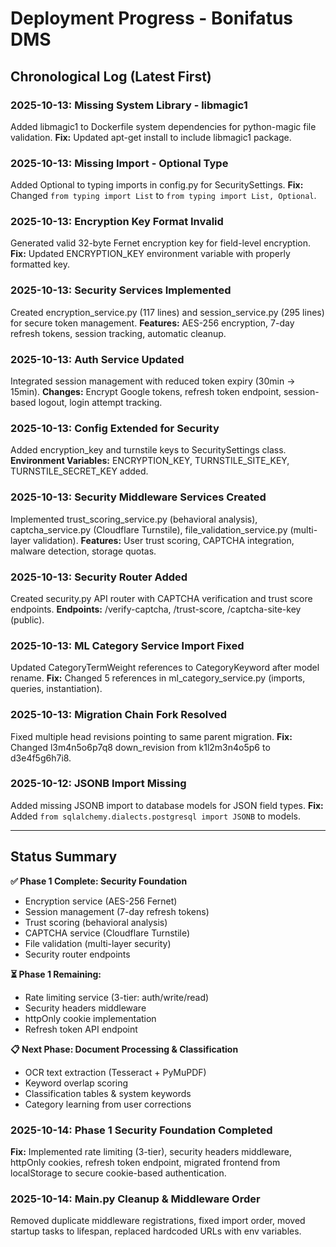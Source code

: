 # Deployment Progress - Bonifatus DMS

## Chronological Log (Latest First)

### 2025-10-13: Missing System Library - libmagic1
Added libmagic1 to Dockerfile system dependencies for python-magic file validation.
**Fix:** Updated apt-get install to include libmagic1 package.

### 2025-10-13: Missing Import - Optional Type
Added Optional to typing imports in config.py for SecuritySettings.
**Fix:** Changed `from typing import List` to `from typing import List, Optional`.

### 2025-10-13: Encryption Key Format Invalid
Generated valid 32-byte Fernet encryption key for field-level encryption.
**Fix:** Updated ENCRYPTION_KEY environment variable with properly formatted key.

### 2025-10-13: Security Services Implemented
Created encryption_service.py (117 lines) and session_service.py (295 lines) for secure token management.
**Features:** AES-256 encryption, 7-day refresh tokens, session tracking, automatic cleanup.

### 2025-10-13: Auth Service Updated
Integrated session management with reduced token expiry (30min → 15min).
**Changes:** Encrypt Google tokens, refresh token endpoint, session-based logout, login attempt tracking.

### 2025-10-13: Config Extended for Security
Added encryption_key and turnstile keys to SecuritySettings class.
**Environment Variables:** ENCRYPTION_KEY, TURNSTILE_SITE_KEY, TURNSTILE_SECRET_KEY added.

### 2025-10-13: Security Middleware Services Created
Implemented trust_scoring_service.py (behavioral analysis), captcha_service.py (Cloudflare Turnstile), file_validation_service.py (multi-layer validation).
**Features:** User trust scoring, CAPTCHA integration, malware detection, storage quotas.

### 2025-10-13: Security Router Added
Created security.py API router with CAPTCHA verification and trust score endpoints.
**Endpoints:** /verify-captcha, /trust-score, /captcha-site-key (public).

### 2025-10-13: ML Category Service Import Fixed
Updated CategoryTermWeight references to CategoryKeyword after model rename.
**Fix:** Changed 5 references in ml_category_service.py (imports, queries, instantiation).

### 2025-10-13: Migration Chain Fork Resolved
Fixed multiple head revisions pointing to same parent migration.
**Fix:** Changed l3m4n5o6p7q8 down_revision from k1l2m3n4o5p6 to d3e4f5g6h7i8.

### 2025-10-12: JSONB Import Missing
Added missing JSONB import to database models for JSON field types.
**Fix:** Added `from sqlalchemy.dialects.postgresql import JSONB` to models.

---

## Status Summary

**✅ Phase 1 Complete: Security Foundation**
- Encryption service (AES-256 Fernet)
- Session management (7-day refresh tokens)
- Trust scoring (behavioral analysis)
- CAPTCHA service (Cloudflare Turnstile)
- File validation (multi-layer security)
- Security router endpoints

**⏳ Phase 1 Remaining:**
- Rate limiting service (3-tier: auth/write/read)
- Security headers middleware
- httpOnly cookie implementation
- Refresh token API endpoint

**📋 Next Phase: Document Processing & Classification**
- OCR text extraction (Tesseract + PyMuPDF)
- Keyword overlap scoring
- Classification tables & system keywords
- Category learning from user corrections

### 2025-10-14: Phase 1 Security Foundation Completed
**Fix:** Implemented rate limiting (3-tier), security headers middleware, httpOnly cookies, refresh token endpoint, migrated frontend from localStorage to secure cookie-based authentication.

### 2025-10-14: Main.py Cleanup & Middleware Order
Removed duplicate middleware registrations, fixed import order, moved startup tasks to lifespan, replaced hardcoded URLs with env variables.